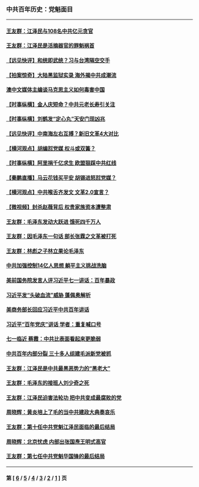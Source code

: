 ### 中共百年历史：党魁面目
---
#### [王友群：江泽民与108名中共亿元贪官](../../pages/nf1176107/n13352358.md?11150430) 
#### [王友群：江泽民是活摘器官的罪魁祸首](../../pages/nf1176107/n13336903.md?11150430) 
#### [【远见快评】和统即武统？习与台湾隔空交手](../../pages/nf1176107/n13297739.md?11150430) 
#### [【拍案惊奇】大陆黑监狱实录 海外揭中共成潮流](../../pages/nf1176107/n13288853.md?11150430) 
#### [澳中文媒体主编谈马克思主义如何毒害中国](../../pages/nf1176107/n13257387.md?11150430) 
#### [【时事纵横】金人庆短命？中共元老长寿引关注](../../pages/nf1176107/n13217934.md?11150430) 
#### [【时事纵横】刘鹤发“定心丸”天安门现凶兆](../../pages/nf1176107/n13215416.md?11150430) 
#### [【远见快评】中南海左右互搏？新旧文革4大对比](../../pages/nf1176107/n13214745.md?11150430) 
#### [【横河观点】胡编怼党媒 权斗或双簧？](../../pages/nf1176107/n13210864.md?11150430) 
#### [【时事纵横】阿里捐千亿求生 欧盟狠踩中共红线](../../pages/nf1176107/n13206431.md?11150430) 
#### [【秦鹏直播】马云花钱买平安 胡锡进怒怼党媒？](../../pages/nf1176107/n13206392.md?11150430) 
#### [【横河观点】中共喉舌齐发文 文革2.0宣言？](../../pages/nf1176107/n13201248.md?11150430) 
#### [【微视频】封杀赵薇背后 权贵家族资本遭整肃](../../pages/nf1176107/n13197798.md?11150430) 
#### [王友群：毛泽东发动大跃进 饿死四千万人](../../pages/nf1176107/n13177158.md?11150430) 
#### [王友群：因毛泽东一句话 部长张霖之文革被打死](../../pages/nf1176107/n13161711.md?11150430) 
#### [王友群：林彪之子林立果论毛泽东](../../pages/nf1176107/n13128622.md?11150430) 
#### [中共加强控制14亿人思想 躺平主义挑战洗脑](../../pages/nf1176107/n13094299.md?11150430) 
#### [美前国务院发言人评习近平七一讲话：百年暴政](../../pages/nf1176107/n13066986.md?11150430) 
#### [习近平发“头破血流”威胁 蓬佩奥解析](../../pages/nf1176107/n13063604.md?11150430) 
#### [美商务部长回应习近平中共百年讲话](../../pages/nf1176107/n13062903.md?11150430) 
#### [习近平“百年党庆”讲话 学者：重复喊口号](../../pages/nf1176107/n13061411.md?11150430) 
#### [七一临近 蔡霞：中共比表面看起来更脆弱](../../pages/nf1176107/n13056418.md?11150430) 
#### [中共百年内部分裂 三十多人组建毛派新党被抓](../../pages/nf1176107/n13044023.md?11150430) 
#### [王友群：江泽民是中共最黑恶势力的“黑老大”](../../pages/nf1176107/n13022180.md?11150430) 
#### [王友群：毛泽东的接班人刘少奇之死](../../pages/nf1176107/n12991772.md?11150430) 
#### [王友群：江泽民迫害法轮功 把中共变成最腐败的党](../../pages/nf1176107/n12947347.md?11150430) 
#### [周晓辉：黄炎培上了毛的当中共建政大典奏哀乐](../../pages/nf1176107/n12942780.md?11150430) 
#### [王友群：第十任中共党魁江泽民面临的最后结局](../../pages/nf1176107/n12933748.md?11150430) 
#### [周晓辉：北京忧虑 内部出张国焘王明式高官](../../pages/nf1176107/n12931709.md?11150430) 
#### [王友群：第七任中共党魁华国锋的最后结局](../../pages/nf1176107/n12918457.md?11150430) 

---
#### 第 [ [6](./6.md?11150430) / [5](./5.md?11150430) / [4](./4.md?11150430) / [3](./3.md?11150430) / [2](./2.md?11150430) / [1](./1.md?11150430) ] 页
